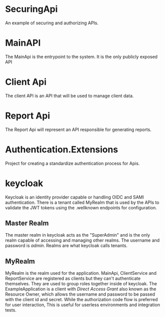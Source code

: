# SecuringApi

An example of securing and authorizing APIs. 

# MainAPI

The MainApi is the entrypoint to the system. It is the only publicly exposed API

# Client Api

The client API is an API that will be used to manage client data. 

# Report Api

The Report Api will represent an API responsible for generating reports. 

# Authentication.Extensions

Project for creating a standardize authentication process for Apis. 

# keycloak

Keycloak is an identity provider capable or handling OIDC and SAMl authentication. There is a tenant called MyRealm that is used by the APIs to validate the JWT tokens using the .wellknown endpoints for configuration. 

## Master Realm

The master realm in keycloak acts as the "SuperAdmin" and is the only realm capable of accessing and managing other realms. The username and password is *admin*. Realms are what keycloak calls tenants. 

## MyRealm

MyRealm is the realm used for the application. MainApi, ClientService and ReportService are registered as clients but they can't authenticate themselves. They are used to group roles together inside of keycloak. 
The ExampleApplication is a client with *Direct Access Grant* also known as the Resource Owner, which allows the username and password to be passed with the client id and secret. While the authorization code flow is preferred for user interaction, 
This is useful for userless environments and integration tests. 